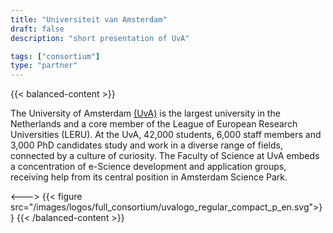 ```yaml
---
title: "Universiteit van Amsterdam"
draft: false
description: "short presentation of UvA"

tags: ["consortium"]
type: "partner" 
---
```

{{< balanced-content >}}

The University of Amsterdam [(UvA)](https://www.uva.nl/en) is the largest university in the Netherlands and a core member of the League of European Research Universities (LERU). At the UvA, 42,000 students, 6,000 staff members and 3,000 PhD candidates study and work in a diverse range of fields, connected by a culture of curiosity. The Faculty of Science at UvA embeds a concentration of e-Science development and application groups, receiving help from its central position in Amsterdam Science Park.

<--->
{{< figure src="/images/logos/full_consortium/uvalogo_regular_compact_p_en.svg">}}
{{< /balanced-content >}}